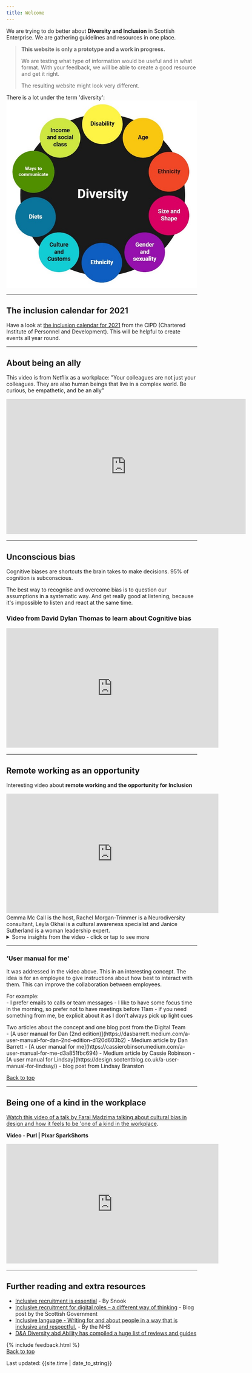 ```yaml
---
title: Welcome
---
```


We are trying to do better about **Diversity and Inclusion** in Scottish Enterprise.
We are gathering guidelines and resources in one place.

<blockquote class="red">
  <p><strong>This website is only a prototype and a work in progress.</strong></p>
  <p>We are testing what type of information would be useful and in what format. With your feedback, we will be able to create a good resource and get it right.</p>
  <p>The resulting website might look very different.</p>
</blockquote>

There is a lot under the term 'diversity':
![Diagram for Designing for diversity: size & shape, age, diets, culture and customs, language & communication abilities, education & training, income & social class, ethnicity, gender & sexuality, disability](/images/diversity.jpg)

<hr class="big">

## The inclusion calendar for 2021

Have a look at [the inclusion calendar for 2021](/images/CIPD-inclusion-calendar-2021.pdf) from the CIPD (Chartered Institute of Personnel and Development). This will be helpful to create events all year round. 


<hr class="big">

## About being an ally


This video is from Netflix as a workplace: "Your colleagues are not just your colleagues. They are also human beings that live in a complex world. Be curious, be empathetic, and be an ally"
<iframe width="632" height="356" src="https://www.youtube.com/embed/0hJknn4NVBY" frameborder="0" allow="accelerometer; autoplay; clipboard-write; encrypted-media; gyroscope; picture-in-picture" allowfullscreen></iframe>

<hr class="big">

## Unconscious bias

Cognitive biases are shortcuts the brain takes to make decisions. 95% of cognition is subconscious. 

The best way to recognise and overcome bias is to question our assumptions in a systematic way. And get really good at listening, because it's impossible to listen and react at the same time.

### Video from David Dylan Thomas to learn about Cognitive bias
<p><iframe width="560" height="315" src="https://www.youtube.com/embed/w5t_JQ3XSIE" frameborder="0" allow="accelerometer; autoplay; clipboard-write; encrypted-media; gyroscope; picture-in-picture" allowfullscreen></iframe></p>


<hr class="big">

## Remote working as an opportunity
Interesting video about **remote working and the opportunity for Inclusion**
<iframe title="talk about remote working and the opportunity of inclusion"  width="560" height="315" src="https://www.youtube.com/embed/6K-22lQqolo" frameborder="0" allow="accelerometer; autoplay; clipboard-write; encrypted-media; gyroscope; picture-in-picture" allowfullscreen></iframe>
Gemma Mc Call is the host, Rachel Morgan-Trimmer is a Neurodiversity consultant, Leyla Okhai is a cultural awareness specialist and Janice Sutherland is a woman leadership expert.
<details>
<summary>Some insights from the video - click or tap to see more</summary>
<ul>
<li>Neurodiverse people can struggle with tread on social media, especially dyslexic people. Sequence do not always make sense to them</li>
<li>Autistic people can struggle online has they have very little to go on to understand others online. They might also struggle to speak when not asked a specific question</li>
<li>Asking what could help, can help autistic people to focus on their needs. They don't always realise how they feel and what they need</li>
<li>'User manual for me' can explain what works for someone and what doesn't for them, what might create problems or anxiety (see below)</li>
<li>Diversity Training is not everything, we need to look at what it means for our organisation and how to integrate it in everything (34min in the video), so for example for Health and Safety: can everyone access this information? can everyone understand it and does it work for them? May be we don't have wheelchair users or blind employee yet, but if we did? or a visitor? Would it work for them? What support do we have for care giver? For someone transitioning?</li>
<li>Have a productive conversation with soemone (without being nosy) to see how you can support them in their role (43min in): what do you need? what do you have right now? is this enough / efficient? what can we do to make your working at home life balance better?</li>
<li>Every bias you remove from the work place makes you more productive, the more diverse your workplace, the more innovative you are</li>
</ul>
</details>

<hr class="small">

### 'User manual for me'
It was addressed in the video above. This in an interesting concept. The idea is for an employee to give instructions about how best to interact with them. This can improve the collaboration between employees.

<p style="margin-bottom: 0">For example:</p>
- I prefer emails to calls or team messages
- I like to have some focus time in the morning, so prefer not to have meetings before 11am
- if you need something from me, be explicit about it as I don't always pick up light cues

<p style="margin-bottom: 0">Two articles about the concept and one blog post from the Digital Team</p>
- [A user manual for Dan (2nd edition)](https://dasbarrett.medium.com/a-user-manual-for-dan-2nd-edition-d120d603b2) - Medium article by Dan Barrett
- [A user manual for me](https://cassierobinson.medium.com/a-user-manual-for-me-d3a851fbc694) - Medium article by Cassie Robinson
- [A user manual for Lindsay](https://design.scotentblog.co.uk/a-user-manual-for-lindsay/) - blog post from Lindsay Branston

<a href="#" class="button">Back to top</a>

<hr class="big">

## Being one of a kind in the workplace

<p><a href="https://vimeo.com/431281808">Watch this video of a talk by Farai Madzima talking about cultural bias in design and how it feels to be 'one of a kind in the workplace</a>.</p>


**Video - Purl | Pixar SparkShorts**
<iframe width="560" height="315" src="https://www.youtube.com/embed/B6uuIHpFkuo" frameborder="0" allow="accelerometer; autoplay; clipboard-write; encrypted-media; gyroscope; picture-in-picture" allowfullscreen></iframe>

<hr class="big">

## Further reading and extra resources

- [Inclusive recruitment is essential](https://inclusivedesignrecruitment.co.uk/) - By Snook
- [Inclusive recruitment for digital roles – a different way of thinking](https://blogs.gov.scot/digital/2020/08/24/inclusive-recruitment-for-digital-roles-a-different-way-of-thinking/) - Blog post by the Scottish Government
- [Inclusive language - Writing for and about people in a way that is inclusive and respectful.](https://service-manual.nhs.uk/content/inclusive-language) - By the NHS
- [D&A Diversity abd Ability has compiled a huge list of reviews and guides](https://diversityandability.com/resources/)

{% include feedback.html %}
<br>
<a href="#" class="button">Back to top</a>
<br>
<div>Last updated: {{site.time | date_to_string}}</div>
